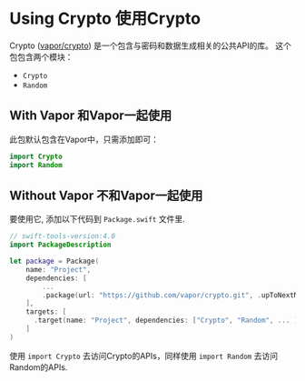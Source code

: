 # Using Crypto 使用Crypto

Crypto ([vapor/crypto](https://github.com/vapor/crypto)) 是一个包含与密码和数据生成相关的公共API的库。 这个包包含两个模块：

- `Crypto`
- `Random`

## With Vapor 和Vapor一起使用

此包默认包含在Vapor中，只需添加即可：

```swift
import Crypto
import Random
```

## Without Vapor 不和Vapor一起使用

要使用它, 添加以下代码到 `Package.swift` 文件里.

```swift
// swift-tools-version:4.0
import PackageDescription

let package = Package(
    name: "Project",
    dependencies: [
        ...
        .package(url: "https://github.com/vapor/crypto.git", .upToNextMajor(from: "x.0.0")),
    ],
    targets: [
      .target(name: "Project", dependencies: ["Crypto", "Random", ... ])
    ]
)
```

使用 `import Crypto` 去访问Crypto的APIs，同样使用 `import Random` 去访问Random的APIs.